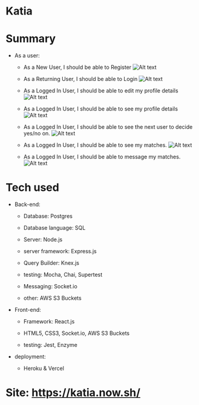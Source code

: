 # Katia

# Summary
- As a user:

    - As a New User, I should be able to Register ![Alt text](./README-images/signup.png?raw=true "Registration")

    - As a Returning User, I should be able to Login
    ![Alt text](./README-images/login.png?raw=true "login")

    - As a Logged In User, I should be able to edit my profile details ![Alt text](./README-images/editProfile.png?raw=true "edit")

    - As a Logged In User, I should be able to see my profile details ![Alt text](./README-images/profile.png?raw=true "profile")

    - As a Logged In User, I should be able to see the next user to decide yes/no on. ![Alt text](./README-images/mainSwipe.png?raw=true "swipe")

    - As a Logged In User, I should be able to see my matches. ![Alt text](./README-images/matches.png?raw=true "matches")

    - As a Logged In User, I should be able to message my matches.
    ![Alt text](./README-images/message.png?raw=true "messaging")

# Tech used
- Back-end:

    - Database: Postgres

    - Database language: SQL

    - Server: Node.js

    - server framework: Express.js

    - Query Builder: Knex.js

    - testing: Mocha, Chai, Supertest

    - Messaging: Socket.io

    - other: AWS S3 Buckets

- Front-end:

    - Framework: React.js

    - HTML5, CSS3, Socket.io, AWS S3 Buckets

    - testing: Jest, Enzyme

- deployment:

    - Heroku & Vercel

# Site:  https://katia.now.sh/